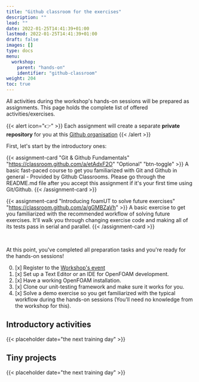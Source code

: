 ```yaml
---
title: "Github classroom for the exercises"
description: ""
lead: ""
date: 2022-01-25T14:41:39+01:00
lastmod: 2022-01-25T14:41:39+01:00
draft: false
images: []
type: docs
menu:
  workshop:
    parent: "hands-on"
    identifier: "github-classroom"
weight: 204
toc: true
---
```


All activities during the workshop's hands-on sessions will be prepared as assignments. This page holds the complete list
of offered activities/exercises.

{{< alert icon="👉" >}}
Each assignment will create a separate **private repository** for you at this [Github organisation](https://github.com/OpenFOAM-Parallelisation-Course)
{{< /alert >}}

First, let's start by the introductory ones:

{{< assignment-card "Git & Github Fundamentals" "https://classroom.github.com/a/etAdxF2O" "Optional" "btn-toggle" >}}
A basic fast-paced course to get you familiarized with Git and Github in general - Provided by Github Classrooms. Please
go through the README.md file after you accept this assignment if it's your first time using Git/Github.
{{< /assignment-card >}}

{{< assignment-card "Introducing foamUT to solve future exercises" "https://classroom.github.com/a/gGMBZaVh" >}}
A basic exercise to get you familiarized with the recommended workflow of solving future exercises.
It'll walk you through changing exercise code and making all of its tests pass in serial and parallel.
{{< /assignment-card >}}

<div class="card-bar"></div><br>

At this point, you've completed all preparation tasks and you're ready for the hands-on sessions!

0. [x] Register to the [Workshop's event](https://eveeno.com/parainopenfoam240403)
1. [x] Set up a Text Editor or an IDE for OpenFOAM development.
2. [x] Have a working OpenFOAM installation.
2. [x] Clone our unit-testing framework and make sure it works for you.
3. [x] Solve a demo exercise so you get familiarized with the typical workflow during the hands-on sessions (You'll need no knowledge from the workshop for this).

## Introductory activities

{{< placeholder date="the next training day" >}}

## Tiny projects

{{< placeholder date="the next training day" >}}
